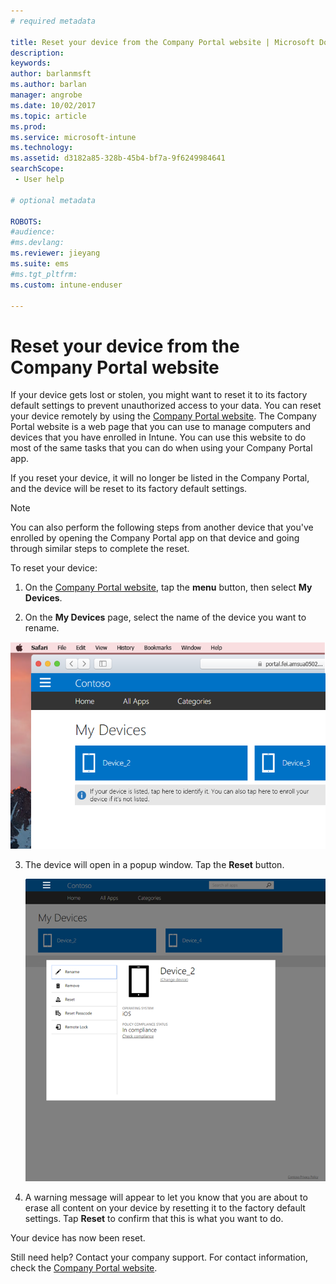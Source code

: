 ```yaml
---
# required metadata

title: Reset your device from the Company Portal website | Microsoft Docs
description:
keywords:
author: barlanmsft
ms.author: barlan
manager: angrobe
ms.date: 10/02/2017
ms.topic: article
ms.prod:
ms.service: microsoft-intune
ms.technology:
ms.assetid: d3182a85-328b-45b4-bf7a-9f6249984641
searchScope:
 - User help

# optional metadata

ROBOTS:  
#audience:
#ms.devlang:
ms.reviewer: jieyang
ms.suite: ems
#ms.tgt_pltfrm:
ms.custom: intune-enduser

---
```



# Reset your device from the Company Portal website

If your device gets lost or stolen, you might want to reset it to its factory default settings to prevent unauthorized access to your data. You can reset your device remotely by using the [Company Portal website](https://portal.manage.microsoft.com). The Company Portal website is a web page that you can use to manage computers and devices that you have enrolled in Intune. You can use this website to do most of the same tasks that you can do when using your Company Portal app.

If you reset your device, it will no longer be listed in the Company Portal, and the device will be reset to its factory default settings.

> [!Note]
> You can also perform the following steps from another device that you've enrolled by opening the Company Portal app on that device and going through similar steps to complete the reset. 

To reset your device:

1.	On the [Company Portal website](https://portal.manage.microsoft.com), tap the __menu__ button, then select __My Devices__.

2. On the __My Devices__ page, select the name of the device you want to rename.

  ![A screenshot of the My Device page, with a couple of unidentified devices above the banner prompt to enroll unlisted devices or identify unidentified ones.](./media/macOS_enroll_002_tap_here_banner.png)

3.	The device will open in a popup window. Tap the **Reset** button.

	![All options for a selected device on the Company Portal website, including Rename, Remove, Reset Device, Reset Passcode, and Remote Lock. ](./media/iwp-screen-with-all-options.png)

4.  A warning message will appear to let you know that you are about to erase all content on your device by resetting it to the factory default settings. Tap **Reset** to confirm that this is what you want to do.

Your device has now been reset.

Still need help? Contact your company support. For contact information, check the [Company Portal website](https://portal.manage.microsoft.com).

